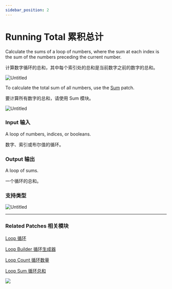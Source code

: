 ```yaml
---
sidebar_position: 2
---
```


# Running Total 累积总计

Calculate the sums of a loop of numbers, where the sum at each index is the sum of the numbers preceding the current number.

计算数字循环的总和，其中每个索引处的总和是当前数字之前的数字的总和。

![Untitled](https://s3.us-west-2.amazonaws.com/secure.notion-static.com/c090872c-4907-4c70-a2a4-fb7b03f95069/Untitled.png?X-Amz-Algorithm=AWS4-HMAC-SHA256&X-Amz-Content-Sha256=UNSIGNED-PAYLOAD&X-Amz-Credential=AKIAT73L2G45EIPT3X45%2F20220602%2Fus-west-2%2Fs3%2Faws4_request&X-Amz-Date=20220602T173830Z&X-Amz-Expires=86400&X-Amz-Signature=412da3afd841335850ce0583f4288bc5c47747f98291c6bad72cc31f2e2816ef&X-Amz-SignedHeaders=host&response-content-disposition=filename%20%3D%22Untitled.png%22&x-id=GetObject)

To calculate the total sum of all numbers, use the [Sum](./Loop%20Sum.md) patch.

要计算所有数字的总和，请使用 Sum 模块。

![Untitled](https://s3.us-west-2.amazonaws.com/secure.notion-static.com/2bc3350c-7467-4839-99ff-764d4322c229/Untitled.png?X-Amz-Algorithm=AWS4-HMAC-SHA256&X-Amz-Content-Sha256=UNSIGNED-PAYLOAD&X-Amz-Credential=AKIAT73L2G45EIPT3X45%2F20220602%2Fus-west-2%2Fs3%2Faws4_request&X-Amz-Date=20220602T173823Z&X-Amz-Expires=86400&X-Amz-Signature=6acb7512688df9ff443eb7817895578df8aa468998a50067d3a67629313a092d&X-Amz-SignedHeaders=host&response-content-disposition=filename%20%3D%22Untitled.png%22&x-id=GetObject)

### Input 输入

A loop of numbers, indices, or booleans.

数字、索引或布尔值的循环。

### Output 输出

A loop of sums.

一个循环的总和。

### 支持类型

![Untitled](https://s3.us-west-2.amazonaws.com/secure.notion-static.com/aef1dd11-084e-4e3e-a1aa-92be28f5f7ac/Untitled.png?X-Amz-Algorithm=AWS4-HMAC-SHA256&X-Amz-Content-Sha256=UNSIGNED-PAYLOAD&X-Amz-Credential=AKIAT73L2G45EIPT3X45%2F20220602%2Fus-west-2%2Fs3%2Faws4_request&X-Amz-Date=20220602T173815Z&X-Amz-Expires=86400&X-Amz-Signature=8eca7b5c2242ddac490abe0bc27cd2bdbbe2209cf562093c61c969206202ed1d&X-Amz-SignedHeaders=host&response-content-disposition=filename%20%3D%22Untitled.png%22&x-id=GetObject)

------

### Related Patches 相关模块

[Loop 循环](./Loop.md)

[Loop Builder 循环生成器](./Loop%20Builder.md)

[Loop Count 循环数量](./Loop%20Count.md)

[Loop Sum 循环总和](./Loop%20Sum.md)

![](https://s3.us-west-2.amazonaws.com/secure.notion-static.com/d5517710-2588-4484-a940-15cc7393a718/Untitled.png?X-Amz-Algorithm=AWS4-HMAC-SHA256&X-Amz-Content-Sha256=UNSIGNED-PAYLOAD&X-Amz-Credential=AKIAT73L2G45EIPT3X45%2F20220602%2Fus-west-2%2Fs3%2Faws4_request&X-Amz-Date=20220602T173807Z&X-Amz-Expires=86400&X-Amz-Signature=cfeed395df4892525b14fcb1af1e54f2fc30b329b0be2c21cda81d69ee84c7e7&X-Amz-SignedHeaders=host&response-content-disposition=filename%20%3D%22Untitled.png%22&x-id=GetObject)

